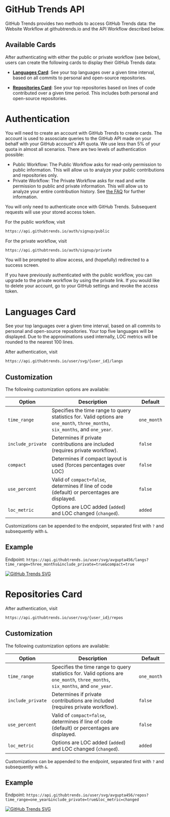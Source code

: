# GitHub Trends API

GitHub Trends provides two methods to access GitHub Trends data: the Website Workflow at githubtrends.io and the API Workflow described below.

## Available Cards

After authenticating with either the public or private workflow (see below), users can create the following cards to display their GitHub Trends data:

- **[Languages Card](https://github.com/avgupta456/github-trends#languages-card)**: See your top languages over a given time interval, based on all commits to personal and open-source repositories.

- **[Repositories Card](https://github.com/avgupta456/github-trends#repositories-card)**: See your top repositories based on lines of code contributed over a given time period. This includes both personal and open-source repositories.

# Authentication

You will need to create an account with GitHub Trends to create cards. The account is used to assosciate queries to the GitHub API made on your behalf with your GitHub account's API quota. We use less than 5% of your quota in almost all scenarios. There are two levels of authentication possible:

- Public Workflow: The Public Workflow asks for read-only permission to public information. This will allow us to analyze your public contributions and repositories only.
- Private Workflow: The Private Workflow asks for read and write permission to public and private information. This will allow us to analyze your entire contribution history. See [the FAQ](https://github.com/avgupta456/github-trends#FAQ) for further information.

You will only need to authenticate once with GitHub Trends. Subsequent requests will use your stored access token.

For the public workflow, visit

```md
https://api.githubtrends.io/auth/signup/public
```

For the private workflow, visit

```md
https://api.githubtrends.io/auth/signup/private
```

You will be prompted to allow access, and (hopefully) redirected to a success screen.

If you have previously authenticated with the public workflow, you can upgrade to the private workflow by using the private link. If you would like to delete your account, go to your GitHub settings and revoke the access token.

# Languages Card

See your top languages over a given time interval, based on all commits to personal and open-source repositories. Your top five languages will be displayed. Due to the approximations used internally, LOC metrics will be rounded to the nearest 100 lines.

After authentication, visit

```md
https://api.githubtrends.io/user/svg/{user_id}/langs
```

## Customization

The following customization options are available:

| Option            | Description                                                                                                                    | Default     |
| ----------------- | ------------------------------------------------------------------------------------------------------------------------------ | ----------- |
| `time_range`      | Specifies the time range to query statistics for. Valid options are `one_month`, `three_months`, `six_months`, and `one_year`. | `one_month` |
| `include_private` | Determines if private contributions are included (requires private workflow).                                                  | `false`     |
| `compact`         | Determines if compact layout is used (forces percentages over LOC)                                                             | `false`     |
| `use_percent`     | Valid of `compact=false`, determines if line of code (default) or percentages are displayed.                                   | `false`     |
| `loc_metric`      | Options are LOC added (`added`) and LOC changed (`changed`).                                                                   | `added`     |

Customizations can be appended to the endpoint, separated first with `?` and subsequently with `&`.

## Example

Endpoint: `https://api.githubtrends.io/user/svg/avgupta456/langs?time_range=three_months&include_private=true&compact=true`

[![GitHub Trends SVG](https://api.githubtrends.io/user/svg/avgupta456/langs?time_range=three_months&include_private=true&compact=true)](https://githubtrends.io)

# Repositories Card

After authentication, visit

```md
https://api.githubtrends.io/user/svg/{user_id}/repos
```

## Customization

The following customization options are available:

| Option            | Description                                                                                                                    | Default     |
| ----------------- | ------------------------------------------------------------------------------------------------------------------------------ | ----------- |
| `time_range`      | Specifies the time range to query statistics for. Valid options are `one_month`, `three_months`, `six_months`, and `one_year`. | `one_month` |
| `include_private` | Determines if private contributions are included (requires private workflow).                                                  | `false`     |
| `use_percent`     | Valid of `compact=false`, determines if line of code (default) or percentages are displayed.                                   | `false`     |
| `loc_metric`      | Options are LOC added (`added`) and LOC changed (`changed`).                                                                   | `added`     |

Customizations can be appended to the endpoint, separated first with `?` and subsequently with `&`.

## Example

Endpoint: `https://api.githubtrends.io/user/svg/avgupta456/repos?time_range=one_year&include_private=true&loc_metric=changed`

[![GitHub Trends SVG](https://api.githubtrends.io/user/svg/avgupta456/repos?time_range=one_year&include_private=true&loc_metric=changed)](https://githubtrends.io)
